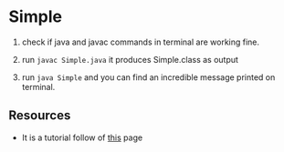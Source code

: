 # Simple

1. check if java and javac commands in terminal are working fine. 

2. run `javac Simple.java` it produces Simple.class as output

3. run `java Simple` and you can find an incredible message printed on terminal.


## Resources

- It is a tutorial follow of [this](https://www.javatpoint.com/simple-program-of-java) page

